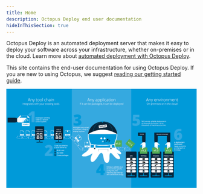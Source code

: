 ```yaml
---
title: Home
description: Octopus Deploy end user documentation
hideInThisSection: true
---
```


Octopus Deploy is an automated deployment server that makes it easy to deploy your software across your infrastructure, whether on-premises or in the cloud. Learn more about [automated deployment with Octopus Deploy](https://octopus.com/).

This site contains the end-user documentation for using Octopus Deploy. If you are new to using Octopus, we suggest [reading our getting started guide](/docs/getting-started/index.md).

![Octopus Overview](overview.png "width=500")
